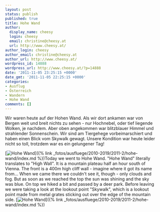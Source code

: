 ```yaml
---
layout: post
status: publish
published: true
title: Hohe Wand
author:
  display_name: cheesy
  login: cheesy
  email: christine@cheesy.at
  url: http://www.cheesy.at/
author_login: cheesy
author_email: christine@cheesy.at
author_url: http://www.cheesy.at/
wordpress_id: 14888
wordpress_url: http://www.cheesy.at/?p=14888
date: '2011-11-05 23:25:15 +0000'
date_gmt: '2011-11-05 22:25:15 +0000'
categories:
- Ausflug
- Österreich
- Wandern
- Hohe Wand
comments: []
---
```

<!--:de-->Wir waren heute auf der Hohen Wand. Als wir dort ankamen war von Bergen weit und breit nichts zu sehen - nur Hochnebel, oder tief liegende Wolken, je nachdem. Aber oben angekommen war blitzblauer Himmel und strahlender Sonnenschein. Wir sind am Tiergehege vorbeimarschiert und haben einen Blick vom Skywalk gewagt. Unsere Kondition war heute leider nicht so toll, trotzdem war es ein gelungener Tag!
[![](http://www.cheesy.at/wp-content/uploads/thumb2.jpg "Hohe Wand")]({% link _fotos/ausfluege/2010-2019/2011-2/hohe-wand/index.md %})<!--:--><!--:en-->Today we went to Hohe Wand. "Hohe Wand" literally translates to "High Wall". It is a mountain plateau half an hour south of Vienna. The front is a 400m high cliff wall - imagine where it got its name from... When we came there we couldn't see it, though - only clouds and fog. But as soon as we reached the top the sun was shining and the sky was blue. On top we hiked a bit and passed by a deer park. Before leaving we were taking a look at the lookout point "Skywalk", which is a lookout point made from metal grates sticking out over the edge of the mountain side.
[![](http://www.cheesy.at/wp-content/uploads/thumb2.jpg "Hohe Wand")]({% link _fotos/ausfluege/2010-2019/2011-2/hohe-wand/index.md %})<!--:-->
